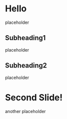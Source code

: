 # Hello
placeholder
## Subheading1
placeholder
## Subheading2
placeholder
# Second Slide!
another placeholder
